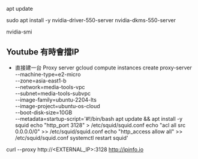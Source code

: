 
apt update

sudo apt install -y nvidia-driver-550-server nvidia-dkms-550-server

nvidia-smi



## Youtube 有時會擋IP

* 直接建一台 Proxy server
gcloud compute instances create proxy-server \
  --machine-type=e2-micro \
  --zone=asia-east1-b \
  --network=media-tools-vpc \
  --subnet=media-tools-subvpc \
  --image-family=ubuntu-2204-lts \
  --image-project=ubuntu-os-cloud \
  --boot-disk-size=10GB \
  --metadata=startup-script='#!/bin/bash
    apt update && apt install -y squid
    echo "http_port 3128" > /etc/squid/squid.conf
    echo "acl all src 0.0.0.0/0" >> /etc/squid/squid.conf
    echo "http_access allow all" >> /etc/squid/squid.conf
    systemctl restart squid'

curl --proxy http://<EXTERNAL_IP>:3128 http://ipinfo.io